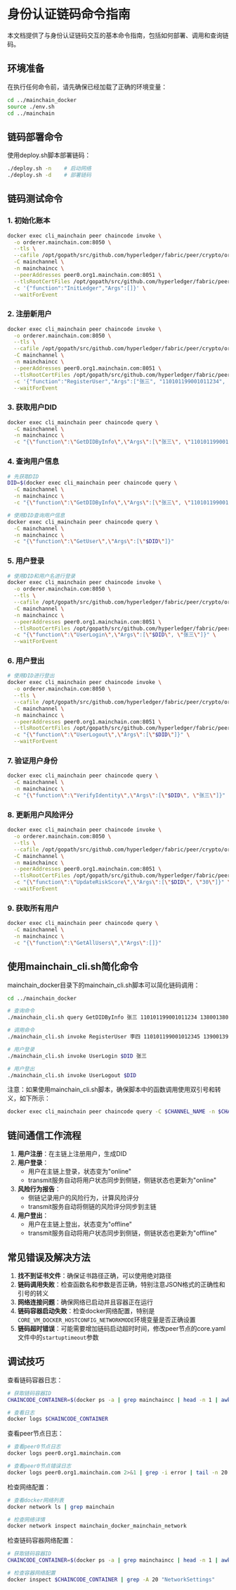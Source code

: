 # 身份认证链码命令指南

本文档提供了与身份认证链码交互的基本命令指南，包括如何部署、调用和查询链码。

## 环境准备

在执行任何命令前，请先确保已经加载了正确的环境变量：

```bash
cd ../mainchain_docker
source ./env.sh
cd ../mainchain
```

## 链码部署命令

使用deploy.sh脚本部署链码：

```bash
./deploy.sh -n    # 启动网络
./deploy.sh -d    # 部署链码
```

## 链码测试命令

### 1. 初始化账本

```bash
docker exec cli_mainchain peer chaincode invoke \
  -o orderer.mainchain.com:8050 \
  --tls \
  --cafile /opt/gopath/src/github.com/hyperledger/fabric/peer/crypto/ordererOrganizations/mainchain.com/orderers/orderer.mainchain.com/msp/tlscacerts/tlsca.mainchain.com-cert.pem \
  -C mainchannel \
  -n mainchaincc \
  --peerAddresses peer0.org1.mainchain.com:8051 \
  --tlsRootCertFiles /opt/gopath/src/github.com/hyperledger/fabric/peer/crypto/peerOrganizations/org1.mainchain.com/peers/peer0.org1.mainchain.com/tls/ca.crt \
  -c '{"function":"InitLedger","Args":[]}' \
  --waitForEvent
```

### 2. 注册新用户

```bash
docker exec cli_mainchain peer chaincode invoke \
  -o orderer.mainchain.com:8050 \
  --tls \
  --cafile /opt/gopath/src/github.com/hyperledger/fabric/peer/crypto/ordererOrganizations/mainchain.com/orderers/orderer.mainchain.com/msp/tlscacerts/tlsca.mainchain.com-cert.pem \
  -C mainchannel \
  -n mainchaincc \
  --peerAddresses peer0.org1.mainchain.com:8051 \
  --tlsRootCertFiles /opt/gopath/src/github.com/hyperledger/fabric/peer/crypto/peerOrganizations/org1.mainchain.com/peers/peer0.org1.mainchain.com/tls/ca.crt \
  -c '{"function":"RegisterUser","Args":["张三", "110101199001011234", "13800138000", "京A12345"]}' \
  --waitForEvent
```

### 3. 获取用户DID

```bash
docker exec cli_mainchain peer chaincode query \
  -C mainchannel \
  -n mainchaincc \
  -c "{\"function\":\"GetDIDByInfo\",\"Args\":[\"张三\", \"110101199001011234\", \"13800138000\", \"京A12345\"]}"
```

### 4. 查询用户信息

```bash
# 先获取DID
DID=$(docker exec cli_mainchain peer chaincode query \
  -C mainchannel \
  -n mainchaincc \
  -c "{\"function\":\"GetDIDByInfo\",\"Args\":[\"张三\", \"110101199001011234\", \"13800138000\", \"京A12345\"]}" 2>/dev/null)

# 使用DID查询用户信息
docker exec cli_mainchain peer chaincode query \
  -C mainchannel \
  -n mainchaincc \
  -c "{\"function\":\"GetUser\",\"Args\":[\"$DID\"]}"
```

### 5. 用户登录

```bash
# 使用DID和用户名进行登录
docker exec cli_mainchain peer chaincode invoke \
  -o orderer.mainchain.com:8050 \
  --tls \
  --cafile /opt/gopath/src/github.com/hyperledger/fabric/peer/crypto/ordererOrganizations/mainchain.com/orderers/orderer.mainchain.com/msp/tlscacerts/tlsca.mainchain.com-cert.pem \
  -C mainchannel \
  -n mainchaincc \
  --peerAddresses peer0.org1.mainchain.com:8051 \
  --tlsRootCertFiles /opt/gopath/src/github.com/hyperledger/fabric/peer/crypto/peerOrganizations/org1.mainchain.com/peers/peer0.org1.mainchain.com/tls/ca.crt \
  -c "{\"function\":\"UserLogin\",\"Args\":[\"$DID\", \"张三\"]}" \
  --waitForEvent
```

### 6. 用户登出

```bash
# 使用DID进行登出
docker exec cli_mainchain peer chaincode invoke \
  -o orderer.mainchain.com:8050 \
  --tls \
  --cafile /opt/gopath/src/github.com/hyperledger/fabric/peer/crypto/ordererOrganizations/mainchain.com/orderers/orderer.mainchain.com/msp/tlscacerts/tlsca.mainchain.com-cert.pem \
  -C mainchannel \
  -n mainchaincc \
  --peerAddresses peer0.org1.mainchain.com:8051 \
  --tlsRootCertFiles /opt/gopath/src/github.com/hyperledger/fabric/peer/crypto/peerOrganizations/org1.mainchain.com/peers/peer0.org1.mainchain.com/tls/ca.crt \
  -c "{\"function\":\"UserLogout\",\"Args\":[\"$DID\"]}" \
  --waitForEvent
```

### 7. 验证用户身份

```bash
docker exec cli_mainchain peer chaincode query \
  -C mainchannel \
  -n mainchaincc \
  -c "{\"function\":\"VerifyIdentity\",\"Args\":[\"$DID\", \"张三\"]}"
```

### 8. 更新用户风险评分

```bash
docker exec cli_mainchain peer chaincode invoke \
  -o orderer.mainchain.com:8050 \
  --tls \
  --cafile /opt/gopath/src/github.com/hyperledger/fabric/peer/crypto/ordererOrganizations/mainchain.com/orderers/orderer.mainchain.com/msp/tlscacerts/tlsca.mainchain.com-cert.pem \
  -C mainchannel \
  -n mainchaincc \
  --peerAddresses peer0.org1.mainchain.com:8051 \
  --tlsRootCertFiles /opt/gopath/src/github.com/hyperledger/fabric/peer/crypto/peerOrganizations/org1.mainchain.com/peers/peer0.org1.mainchain.com/tls/ca.crt \
  -c "{\"function\":\"UpdateRiskScore\",\"Args\":[\"$DID\", \"30\"]}" \
  --waitForEvent
```

### 9. 获取所有用户

```bash
docker exec cli_mainchain peer chaincode query \
  -C mainchannel \
  -n mainchaincc \
  -c "{\"function\":\"GetAllUsers\",\"Args\":[]}"
```

## 使用mainchain_cli.sh简化命令

mainchain_docker目录下的mainchain_cli.sh脚本可以简化链码调用：

```bash
cd ../mainchain_docker

# 查询命令
./mainchain_cli.sh query GetDIDByInfo 张三 110101199001011234 13800138000 京A12345

# 调用命令
./mainchain_cli.sh invoke RegisterUser 李四 110101199001012345 13900139000 京B12345

# 用户登录
./mainchain_cli.sh invoke UserLogin $DID 张三

# 用户登出
./mainchain_cli.sh invoke UserLogout $DID
```

注意：如果使用mainchain_cli.sh脚本，确保脚本中的函数调用使用双引号和转义，如下所示：
```bash
docker exec cli_mainchain peer chaincode query -C $CHANNEL_NAME -n $CHAINCODE_NAME -c "{\"function\":\"$FUNC_NAME\",\"Args\":$ARGS}"
```

## 链间通信工作流程

1. **用户注册**：在主链上注册用户，生成DID
2. **用户登录**：
   - 用户在主链上登录，状态变为"online"
   - transmit服务自动将用户状态同步到侧链，侧链状态也更新为"online"
3. **风险行为报告**：
   - 侧链记录用户的风险行为，计算风险评分
   - transmit服务自动将侧链的风险评分同步到主链
4. **用户登出**：
   - 用户在主链上登出，状态变为"offline"
   - transmit服务自动将用户状态同步到侧链，侧链状态也更新为"offline"

## 常见错误及解决方法

1. **找不到证书文件**：确保证书路径正确，可以使用绝对路径
2. **链码调用失败**：检查函数名和参数是否正确，特别注意JSON格式的正确性和引号的转义
3. **网络连接问题**：确保网络已启动并且容器正在运行
4. **链码容器启动失败**：检查docker网络配置，特别是`CORE_VM_DOCKER_HOSTCONFIG_NETWORKMODE`环境变量是否正确设置
5. **链码超时错误**：可能需要增加链码启动超时时间，修改peer节点的core.yaml文件中的`startuptimeout`参数

## 调试技巧

查看链码容器日志：

```bash
# 获取链码容器ID
CHAINCODE_CONTAINER=$(docker ps -a | grep mainchaincc | head -n 1 | awk '{print $1}')

# 查看日志
docker logs $CHAINCODE_CONTAINER
```

查看peer节点日志：

```bash
# 查看peer0节点日志
docker logs peer0.org1.mainchain.com

# 查看peer0节点错误日志
docker logs peer0.org1.mainchain.com 2>&1 | grep -i error | tail -n 20
```

检查网络配置：

```bash
# 查看docker网络列表
docker network ls | grep mainchain

# 检查网络详情
docker network inspect mainchain_docker_mainchain_network
```

检查链码容器网络配置：

```bash
# 获取链码容器ID
CHAINCODE_CONTAINER=$(docker ps -a | grep mainchaincc | head -n 1 | awk '{print $1}')

# 检查容器网络配置
docker inspect $CHAINCODE_CONTAINER | grep -A 20 "NetworkSettings"
```
